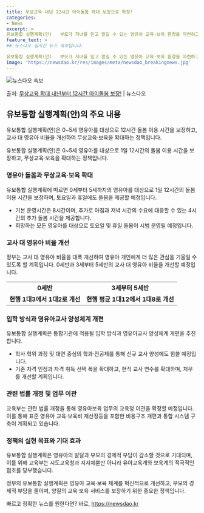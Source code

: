 ```yaml
---
title: 무상교육 내년 12시간 아이돌봄 확대 보장으로 확정!
categories:
- News
excerpt: >
유보통합 실행계획(안)   부모가 자녀를 믿고 맡길 수 있는 영유아 교육·보육 환경을 마련하고 국가 책임 아…
feature_text: >
## 뉴스다오 실시간 뉴스 속보입니다.

유보통합 실행계획(안)   부모가 자녀를 믿고 맡길 수 있는 영유아 교육·보육 환경을 마련하고 국가 책임 아…
image: 'https://newsdao.kr/res/images/meta/newsdao_breakingnews.jpg'
---
```


![뉴스다오 속보](https://newsdao.kr/res/images/meta/newsdao_breakingnews.jpg)

<p>출처: <a href="https://newsdao.kr/4482" rel="dofollow">무상교육 확대 내년부터 12시간 아이돌봄 보장!</a> | 뉴스다오</p>

<h2 data-ke-size="size26">유보통합 실행계획(안)의 주요 내용</h2>
유보통합 실행계획(안)은 0~5세 영유아를 대상으로 12시간 돌봄 이용 시간을 보장하고, 교사 대 영유아 비율을 개선하여 무상교육·보육을 확대하는 정책입니다.

<p data-ke-size="size16">유보통합 실행계획(안)은 0~5세 영유아를 대상으로 1일 12시간의 돌봄 이용 시간을 보장하고, 무상교육·보육을 확대하는 정책입니다.</p>

<h3>영유아 돌봄과 무상교육·보육 확대</h3>
유보통합 실행계획에 따르면 0세부터 5세까지의 영유아를 대상으로 1일 12시간의 돌봄 이용 시간을 보장하며, 토요일과 휴일에도 돌봄을 제공할 예정입니다.

<ul>
    <li>기본 운영시간은 8시간이며, 추가로 아침과 저녁 시간의 수요에 대응할 수 있는 4시간의 추가 돌봄 시간을 제공합니다.</li>
    <li>희망하는 모든 영유아를 대상으로 토요일 및 휴일 돌봄이 시범 운영될 예정입니다.</li>
</ul>

<h3>교사 대 영유아 비율 개선</h3>
정부는 교사 대 영유아 비율을 대폭 개선하여 영유아 개인에게 더 많은 관심을 기울일 수 있도록 할 계획입니다. 0세반과 3세부터 5세반의 교사 대 영유아 비율을 개선할 예정입니다.

<table>
  <tr>
    <td style="text-align: center; height: 17px;"><b>0세반</b></td>
    <td style="text-align: center; height: 17px;"><b>3세부터 5세반</b></td>
  </tr>
  <tr>
    <td style="text-align: center; height: 17px;"><b>현행 1대3에서 1대2로 개선</b></td>
    <td style="text-align: center; height: 17px;"><b>현행 평균 1대12에서 1대8로 개선</b></td>
  </tr>
</table>

<h3>입학 방식과 영유아교사 양성체계 개편</h3>
유보통합 실행계획은 통합기관에 적용될 입학 방식과 영유아교사 양성체계 개편을 추진합니다.

<ul>
    <li>학사 학위 과정 및 대면 중심의 학과·전공제를 통해 신규 교사 양성에도 힘쓸 예정입니다.</li>
    <li>기존 자격 인정과 자격 취득 선택 폭을 확대하고, 현직 교사 연수를 확대하며, 처우를 개선할 계획입니다.</li>
</ul>

<h3>관련 법률 개정 및 업무 이관</h3>
교육부는 관련 법률 개정을 통해 영유아보육 업무의 교육청 이관을 확정할 예정입니다. 이를 통해 표준 영유아 교육·보육비 재산정등을 포함한 비용구조 개편과 통합 시스템 구축이 계획되고 있습니다.

<h3>정책의 실현 목표와 기대 효과</h3>
유보통합 실행계획은 영유아의 발달과 부모의 경제적 부담이 감소할 것으로 기대되며, 이를 위해 교육부는 시도교육청과 지자체뿐만 아니라 유아교육계와 보육계의 적극적인 협조를 당부했습니다.

<p data-ke-size="size16">정부의 유보통합 실행계획은 영유아 교육·보육 체계를 혁신적으로 개선하고, 부모의 경제적 부담을 줄이며, 양질의 교육·보육 서비스를 보장하기 위한 중요한 정책입니다.</p> 

빠르고 정확한 뉴스를 원한다면? 바로, <a href="https://newsdao.kr" rel="dofollow">https://newsdao.kr</a>


    

